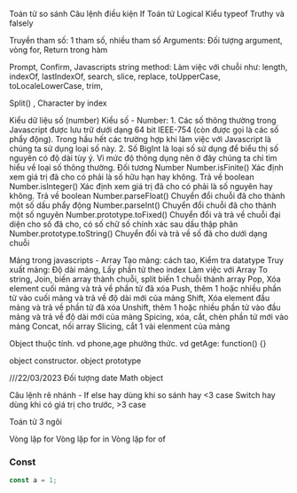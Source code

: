 <!-- Biến
    let
    var
Hằng số
    const
Các kiểu dữ liệu cơ bản trong js:
    number
    bigint
    string
    boolean
    null
    undefined
    symbol
    và 1 loại dữ liệu không nguyên thủy: object
Chuyển đổi chuỗi
Chuyển đổi số
Chuyển đổi boolean -->

Toán tử so sánh
Câu lệnh điều kiện If
Toán tử Logical
Kiểu typeof
Truthy và falsely


Truyền tham số: 1 tham số, nhiều tham số
Arguments: Đối tượng argument, vòng for,
Return trong hàm


Prompt,
Confirm,
Javascripts string method: Làm việc với chuỗi như:
    length,
    indexOf,
    lastIndexOf,
    search,
    slice,
    replace,
    toUpperCase,
    toLocaleLowerCase,
    trim,


Split() , 
Character by index  


Kiểu dữ liệu số (number)
    Kiểu số - Number:
        1. Các số thông thường trong Javascript được lưu trữ dưới dạng 64 bit IEEE-754 (còn được gọi là các số phẩy động). Trong hầu hết các trường hợp khi làm việc với Javascript là chúng ta sử dụng loại số này.
        2. Số BigInt là loại số sử dụng để biểu thị số nguyên có độ dài tùy ý.
        Vì mức độ thông dụng nên ở đây chúng ta chỉ tìm hiểu về loại số thông thường.
    Đối tương Number
        Number.isFinite()	Xác định xem giá trị đã cho có phải là số hữu hạn hay không. Trả về boolean
        Number.isInteger()	Xác định xem giá trị đã cho có phải là số nguyên hay không. Trả về boolean
        Number.parseFloat()	Chuyển đổi chuỗi đã cho thành một số dấu phẩy động
        Number.parseInt()	Chuyển đổi chuỗi đã cho thành một số nguyên
        Number.prototype.toFixed()	Chuyển đổi và trả về chuỗi đại diện cho số đã cho, có số chữ số chính xác sau dấu thập phân
        Number.prototype.toString()	Chuyển đổi và trả về số đã cho dưới dạng chuỗi


Mảng trong javascripts - Array
    Tạo mảng:
        cách tao,
        Kiểm tra datatype
    Truy xuất mảng:
         Độ dài mảng,
         Lấy phần tử theo index
Làm việc với Array
    To string,
    Join, biến array thành chuỗi, split biến 1 chuỗi thành array
    Pop, Xóa element cuối mảng và trả về phần tử đã xóa
    Push, thêm 1 hoặc nhiều phần tử vào cuối mảng và trả về độ dài mới của mảng
    Shift, Xóa element đầu mảng và trả về phần tử đã xóa
    Unshift, thêm 1 hoặc nhiều phần tử vào đầu mảng và trả về độ dài mới của mảng
    Spicing, xóa, cắt, chèn phần tử mới vào mảng
    Concat, nối array
    Slicing, cắt 1 vài elenment của mảng


Object
    thuộc tính. vd phone,age
    phưởng thức. vd getAge: function() {}


object constructor.
object prototype

///22/03/2023
Đối tượng date
Math object

Câu lệnh rẽ nhánh - If else hay dùng khi so sánh hay <3 case 
                    Switch hay dùng khi có giá trị cho trước, >3 case 


Toán tử 3 ngôi


Vòng lặp for
Vòng lặp for in
Vòng lặp for of


### Const
```js
const a = 1;
```